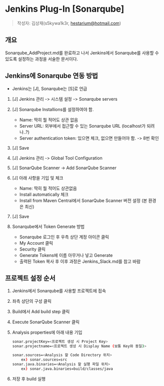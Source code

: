 # Jenkins Plug-In [Sonarqube]

> 작성자: 김상재(s5kywa1k3r, hestarium@hotmail.com)

## 개요

Sonarqube_AddProject.md를 완료하고 나서 Jenkins에서 Sonarqube를 사용할 수 있도록 설정하는 과정을 서술한 문서이다.

## Jenkins에 Sonarqube 연동 방법

- Jenkins는 [J], Sonarqube는 [S]로 언급

1. [J] Jenkins 관리 -> 시스템 설정 -> Sonarqube servers
2. [J] Sonarqube Installions를 설정하여야 함.
    - Name: 딱히 뭘 적어도 상관 없음
    - Server URL: 외부에서 접근할 수 있는 Sonarqube URL (localhost가 되려나..?)
    - Server authentication token: 있으면 체크, 없으면 만들어야 함. -> 8번 확인
3. [J] Save

4. [J] Jenkins 관리 -> Global Tool Configuration
5. [J] SonarQube Scanner -> Add SonarQube Scanner
6. [J] 아래 사항을 기입 및 체크
    - Name: 딱히 뭘 적어도 상관없음
    - Install automatically 체크
    - Install from Maven Central에서 SonarQube Scanner 버전 설정 (본 환경은 최신)

7. [J] Save

8. Sonarqube에서 Token Generate 방법
    - Sonarqube 로그인 후 우측 상단 계정 아이콘 클릭
    - My Account 클릭
    - Security 클릭
    - Generate Tokens에 이름 아무거나 넣고 Generate
    - 출력된 Token 복사 후 이후 과정은 Jenkins_Slack.md를 참고 바람

## 프로젝트 설정 순서

1. Jenkins에서 Sonarqube를 사용할 프로젝트에 접속
2. 좌측 상단의 구성 클릭
3. Build에서 Add build step 클릭
4. Execute SonarQube Scanner 클릭
5. Analysis properties에 아래 내용 기입

    ``` bash
    sonar.projectKey=<프로젝트 생성 시 Project Key>
    sonar.projectname=<프로젝트 생성 시 Display Name (보통 Key와 동일)>

    sonar.sources=<Analysis 할 Code Directory 위치>
        ex) sonar.sources=src
    sonar.java.binaries=<Analysis 할 실행 파일 위치>
        ex) sonar.java.binaries=build/classes/java
    ```

6. 저장 후 build 실행
